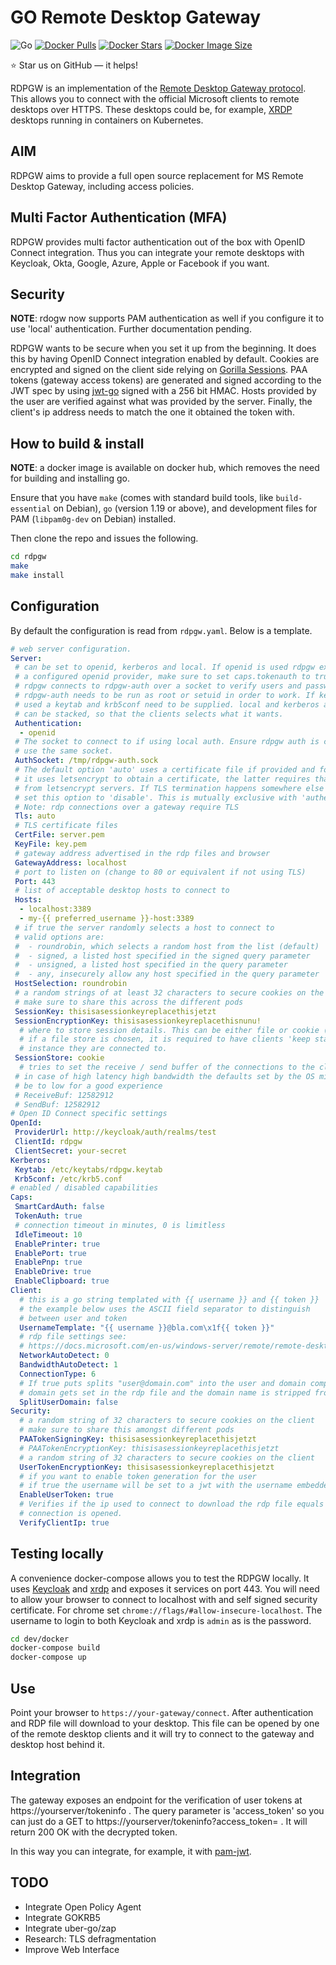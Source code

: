 GO Remote Desktop Gateway
=========================

![Go](https://github.com/bolkedebruin/rdpgw/workflows/Go/badge.svg)
[![Docker Pulls](https://badgen.net/docker/pulls/bolkedebruin/rdpgw?icon=docker&label=pulls)](https://hub.docker.com/r/bolkedebruin/rdpgw/)
[![Docker Stars](https://badgen.net/docker/stars/bolkedebruin/rdpgw?icon=docker&label=stars)](https://hub.docker.com/r/bolkedebruin/rdpgw/)
[![Docker Image Size](https://badgen.net/docker/size/bolkedebruin/rdpgw?icon=docker&label=image%20size)](https://hub.docker.com/r/bolkedebruin/rdpgw/)


:star: Star us on GitHub — it helps!

RDPGW is an implementation of the [Remote Desktop Gateway protocol](https://docs.microsoft.com/en-us/openspecs/windows_protocols/ms-tsgu/0007d661-a86d-4e8f-89f7-7f77f8824188).
This allows you to connect with the official Microsoft clients to remote desktops over HTTPS. 
These desktops could be, for example, [XRDP](http://www.xrdp.org) desktops running in containers
on Kubernetes.

## AIM
RDPGW aims to provide a full open source replacement for MS Remote Desktop Gateway, 
including access policies.

## Multi Factor Authentication (MFA)
RDPGW provides multi factor authentication out of the box with OpenID Connect integration. Thus
you can integrate your remote desktops with Keycloak, Okta, Google, Azure, Apple or Facebook 
if you want. 

## Security

__NOTE__: rdogw now supports PAM authentication as well if you configure it to use 'local' authentication. Further documentation pending.

RDPGW wants to be secure when you set it up from the beginning. It does this by having OpenID
Connect integration enabled by default. Cookies are encrypted and signed on the client side relying
on [Gorilla Sessions](https://www.gorillatoolkit.org/pkg/sessions). PAA tokens (gateway access tokens)
are generated and signed according to the JWT spec by using [jwt-go](https://github.com/dgrijalva/jwt-go)
signed with a 256 bit HMAC. Hosts provided by the user are verified against what was provided by
the server. Finally, the client's ip address needs to match the one it obtained the token with.

## How to build & install

__NOTE__: a docker image is available on docker hub, which removes the need for building and installing go.

Ensure that you have `make` (comes with standard build tools, like `build-essential` on Debian), `go` (version 1.19 or above), and development files for PAM (`libpam0g-dev` on Debian) installed.

Then clone the repo and issues the following.

```bash
cd rdpgw
make
make install
```

## Configuration
By default the configuration is read from `rdpgw.yaml`. Below is a 
template.

```yaml
# web server configuration. 
Server:
 # can be set to openid, kerberos and local. If openid is used rdpgw expects
 # a configured openid provider, make sure to set caps.tokenauth to true. If local
 # rdpgw connects to rdpgw-auth over a socket to verify users and password. Note:
 # rdpgw-auth needs to be run as root or setuid in order to work. If kerberos is
 # used a keytab and krb5conf need to be supplied. local and kerberos authentication
 # can be stacked, so that the clients selects what it wants.
 Authentication: 
  - openid
 # The socket to connect to if using local auth. Ensure rdpgw auth is configured to
 # use the same socket.
 AuthSocket: /tmp/rdpgw-auth.sock
 # The default option 'auto' uses a certificate file if provided and found otherwise
 # it uses letsencrypt to obtain a certificate, the latter requires that the host is reachable
 # from letsencrypt servers. If TLS termination happens somewhere else (e.g. a load balancer)
 # set this option to 'disable'. This is mutually exclusive with 'authentication: local'
 # Note: rdp connections over a gateway require TLS
 Tls: auto
 # TLS certificate files
 CertFile: server.pem
 KeyFile: key.pem
 # gateway address advertised in the rdp files and browser
 GatewayAddress: localhost
 # port to listen on (change to 80 or equivalent if not using TLS)
 Port: 443
 # list of acceptable desktop hosts to connect to
 Hosts:
  - localhost:3389
  - my-{{ preferred_username }}-host:3389
 # if true the server randomly selects a host to connect to
 # valid options are: 
 #  - roundrobin, which selects a random host from the list (default)
 #  - signed, a listed host specified in the signed query parameter
 #  - unsigned, a listed host specified in the query parameter
 #  - any, insecurely allow any host specified in the query parameter
 HostSelection: roundrobin 
 # a random strings of at least 32 characters to secure cookies on the client
 # make sure to share this across the different pods
 SessionKey: thisisasessionkeyreplacethisjetzt
 SessionEncryptionKey: thisisasessionkeyreplacethisnunu!
  # where to store session details. This can be either file or cookie (default: cookie)
  # if a file store is chosen, it is required to have clients 'keep state' to the rdpgw
  # instance they are connected to.
 SessionStore: cookie
  # tries to set the receive / send buffer of the connections to the client
 # in case of high latency high bandwidth the defaults set by the OS might
 # be to low for a good experience
 # ReceiveBuf: 12582912
 # SendBuf: 12582912 
# Open ID Connect specific settings
OpenId:
 ProviderUrl: http://keycloak/auth/realms/test
 ClientId: rdpgw
 ClientSecret: your-secret
Kerberos:
 Keytab: /etc/keytabs/rdpgw.keytab
 Krb5conf: /etc/krb5.conf
# enabled / disabled capabilities
Caps:
 SmartCardAuth: false
 TokenAuth: true
 # connection timeout in minutes, 0 is limitless
 IdleTimeout: 10
 EnablePrinter: true
 EnablePort: true
 EnablePnp: true
 EnableDrive: true
 EnableClipboard: true
Client:
  # this is a go string templated with {{ username }} and {{ token }}
  # the example below uses the ASCII field separator to distinguish
  # between user and token 
  UsernameTemplate: "{{ username }}@bla.com\x1f{{ token }}"
  # rdp file settings see: 
  # https://docs.microsoft.com/en-us/windows-server/remote/remote-desktop-services/clients/rdp-files
  NetworkAutoDetect: 0
  BandwidthAutoDetect: 1
  ConnectionType: 6
  # If true puts splits "user@domain.com" into the user and domain component so that
  # domain gets set in the rdp file and the domain name is stripped from the username
  SplitUserDomain: false
Security:
  # a random string of 32 characters to secure cookies on the client
  # make sure to share this amongst different pods
  PAATokenSigningKey: thisisasessionkeyreplacethisjetzt
  # PAATokenEncryptionKey: thisisasessionkeyreplacethisjetzt
  # a random string of 32 characters to secure cookies on the client
  UserTokenEncryptionKey: thisisasessionkeyreplacethisjetzt
  # if you want to enable token generation for the user
  # if true the username will be set to a jwt with the username embedded into it
  EnableUserToken: true
  # Verifies if the ip used to connect to download the rdp file equals from where the
  # connection is opened.
  VerifyClientIp: true
```
## Testing locally
A convenience docker-compose allows you to test the RDPGW locally. It uses [Keycloak](http://www.keycloak.org) 
and [xrdp](http://www.xrdp.org) and exposes it services on port 443. You will need to allow your browser
to connect to localhost with and self signed security certificate. For chrome set `chrome://flags/#allow-insecure-localhost`.
The username to login to both Keycloak and xrdp is `admin` as is the password.

```bash
cd dev/docker
docker-compose build
docker-compose up
```

## Use
Point your browser to `https://your-gateway/connect`. After authentication
and RDP file will download to your desktop. This file can be opened by one
of the remote desktop clients and it will try to connect to the gateway and
desktop host behind it.

## Integration
The gateway exposes an endpoint for the verification of user tokens at
https://yourserver/tokeninfo . The query parameter is 'access_token' so
you can just do a GET to https://yourserver/tokeninfo?access_token=<token> .
It will return 200 OK with the decrypted token.

In this way you can integrate, for example, it with [pam-jwt](https://github.com/bolkedebruin/pam-jwt).

## TODO
* Integrate Open Policy Agent
* Integrate GOKRB5
* Integrate uber-go/zap
* Research: TLS defragmentation 
* Improve Web Interface


